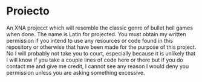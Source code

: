 Proiecto
========

An XNA projecct which will resemble the classic genre of bullet hell games when done.  The name is Latin for projected.  You must obtain my written permission if you intend to use any resources or code found in this repository or otherwise that have been made for the purpose of this project.  No I will probably not take you to court,  especially because it is unlikely that I will know if you take a couple lines of code here or there but if you do contact me and give me credit,  I cannot see any reason I would deny you permission unless you are asking something excessive.